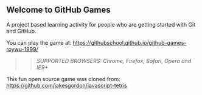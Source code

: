 ## Welcome to GitHub Games

A project based learning activity for people who are getting started with Git and GitHub.

You can play the game at: https://githubschool.github.io/github-games-roywu-1999/

>> _*SUPPORTED BROWSERS*: Chrome, Firefox, Safari, Opera and IE9+_

This fun open source game was cloned from: https://github.com/jakesgordon/javascript-tetris
